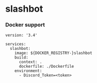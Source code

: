 # slashbot


### Docker support

```docker
version: '3.4'

services:
  slashbot:
    image: ${DOCKER_REGISTRY-}slashbot
    build:
      context: .
      dockerfile: ./Dockerfile
    environment: 
      - Discord_Token=<token>
```